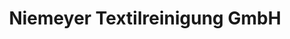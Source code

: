 ---
title: "Niemeyer Textilreinigung GmbH"
url: /salzbergen/niemeyer-textilreinigung-gmbh/
shop: Wäscherei
---
